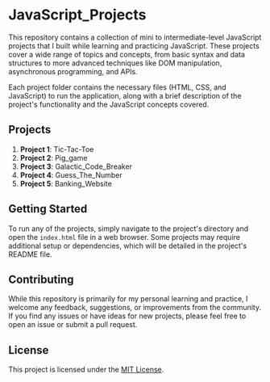 # JavaScript_Projects

This repository contains a collection of mini to intermediate-level JavaScript projects that I built while learning and practicing JavaScript. These projects cover a wide range of topics and concepts, from basic syntax and data structures to more advanced techniques like DOM manipulation, asynchronous programming, and APIs.

Each project folder contains the necessary files (HTML, CSS, and JavaScript) to run the application, along with a brief description of the project's functionality and the JavaScript concepts covered.

## Projects
1. **Project 1**: Tic-Tac-Toe
2. **Project 2**: Pig_game
3. **Project 3**: Galactic_Code_Breaker
3. **Project 4**: Guess_The_Number
4. **Project 5**: Banking_Website

## Getting Started

To run any of the projects, simply navigate to the project's directory and open the `index.html` file in a web browser. Some projects may require additional setup or dependencies, which will be detailed in the project's README file.

## Contributing

While this repository is primarily for my personal learning and practice, I welcome any feedback, suggestions, or improvements from the community. If you find any issues or have ideas for new projects, please feel free to open an issue or submit a pull request.

## License

This project is licensed under the [MIT License](LICENSE).

